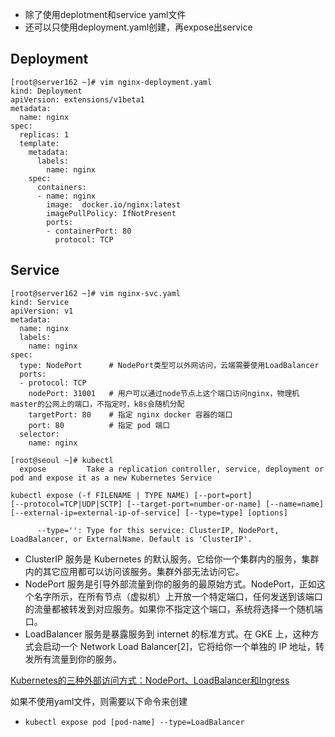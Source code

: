 - 除了使用deplotment和service yaml文件
- 还可以只使用deployment.yaml创建，再expose出service
## Deployment
```
[root@server162 ~]# vim nginx-deployment.yaml 
kind: Deployment
apiVersion: extensions/v1beta1
metadata:
  name: nginx
spec:
  replicas: 1
  template:
    metadata:
      labels:
        name: nginx
    spec:
      containers:
      - name: nginx
        image:  docker.io/nginx:latest
        imagePullPolicy: IfNotPresent
        ports:
        - containerPort: 80
          protocol: TCP
```
## Service
```
[root@server162 ~]# vim nginx-svc.yaml 
kind: Service
apiVersion: v1
metadata:
  name: nginx
  labels:
    name: nginx
spec:
  type: NodePort      # NodePort类型可以外网访问，云端需要使用LoadBalancer
  ports:
  - protocol: TCP
    nodePort: 31001   # 用户可以通过node节点上这个端口访问nginx，物理机master的公网上的端口，不指定时，k8s会随机分配
    targetPort: 80    # 指定 nginx docker 容器的端口
    port: 80          # 指定 pod 端口
  selector:
    name: nginx
```
```
[root@seoul ~]# kubectl
  expose         Take a replication controller, service, deployment or pod and expose it as a new Kubernetes Service
```
```
kubectl expose (-f FILENAME | TYPE NAME) [--port=port]
[--protocol=TCP|UDP|SCTP] [--target-port=number-or-name] [--name=name]
[--external-ip=external-ip-of-service] [--type=type] [options]

      --type='': Type for this service: ClusterIP, NodePort, LoadBalancer, or ExternalName. Default is 'ClusterIP'.
```
- ClusterIP 服务是 Kubernetes 的默认服务。它给你一个集群内的服务，集群内的其它应用都可以访问该服务。集群外部无法访问它。
- NodePort 服务是引导外部流量到你的服务的最原始方式。NodePort，正如这个名字所示，在所有节点（虚拟机）上开放一个特定端口，任何发送到该端口的流量都被转发到对应服务。如果你不指定这个端口，系统将选择一个随机端口。
- LoadBalancer 服务是暴露服务到 internet 的标准方式。在 GKE 上，这种方式会启动一个 Network Load Balancer[2]，它将给你一个单独的 IP 地址，转发所有流量到你的服务。

[Kubernetes的三种外部访问方式：NodePort、LoadBalancer和Ingress](https://www.cnblogs.com/devilwind/p/8891636.html)

如果不使用yaml文件，则需要以下命令来创建
- ```kubectl expose pod [pod-name] --type=LoadBalancer```



